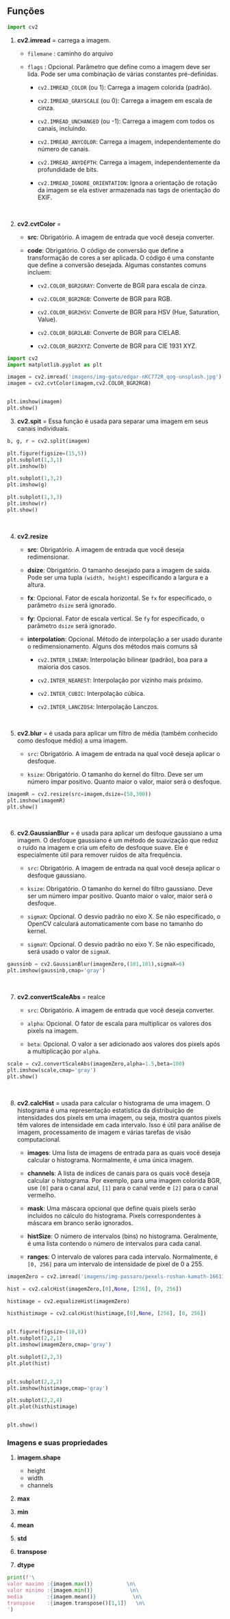 ## Funções

```python
import cv2
```

1. **cv2.imread** = carrega a imagem.
   
   * `filemane` : caminho do arquivo
   
   * `flags` : Opcional. Parâmetro que define como a imagem deve ser lida. Pode ser uma combinação de várias constantes pré-definidas.
     
     - `cv2.IMREAD_COLOR` (ou 1): Carrega a imagem colorida (padrão).
     
     - `cv2.IMREAD_GRAYSCALE` (ou 0): Carrega a imagem em escala de cinza.
     
     - `cv2.IMREAD_UNCHANGED` (ou -1): Carrega a imagem com todos os canais, incluindo.
     
     - `cv2.IMREAD_ANYCOLOR`: Carrega a imagem, independentemente do número de canais.
     
     - `cv2.IMREAD_ANYDEPTH`: Carrega a imagem, independentemente da profundidade de bits.
     
     - `cv2.IMREAD_IGNORE_ORIENTATION`: Ignora a orientação de rotação da imagem se ela estiver armazenada nas tags de orientação do EXIF.
   
   &nbsp;

2. **cv2.cvtColor** = 
   
   * **src**: Obrigatório. A imagem de entrada que você deseja converter.
   
   * **code**: Obrigatório. O código de conversão que define a transformação de cores a ser aplicada. O código é uma constante que define a conversão desejada. Algumas constantes comuns incluem:
     
     - `cv2.COLOR_BGR2GRAY`: Converte de BGR para escala de cinza.
     
     - `cv2.COLOR_BGR2RGB`: Converte de BGR para RGB.
     
     - `cv2.COLOR_BGR2HSV`: Converte de BGR para HSV (Hue, Saturation, Value).
     
     - `cv2.COLOR_BGR2LAB`: Converte de BGR para CIELAB.
     
     - `cv2.COLOR_BGR2XYZ`: Converte de BGR para CIE 1931 XYZ.

```python
import cv2
import matplotlib.pyplot as plt

imagem = cv2.imread('imagens/img-gato/edgar-nKC772R_qog-unsplash.jpg')
imagem = cv2.cvtColor(imagem,cv2.COLOR_BGR2RGB)


plt.imshow(imagem)
plt.show()
```

3. **cv2.spit** = Essa função é usada para separar uma imagem em seus canais individuais.

```python
b, g, r = cv2.split(imagem)

plt.figure(figsize=(15,5))
plt.subplot(1,3,1)
plt.imshow(b)

plt.subplot(1,3,2)
plt.imshow(g)

plt.subplot(1,3,3)
plt.imshow(r)
plt.show()
```

&nbsp;

4. **cv2.resize**
   
   * **src**: Obrigatório. A imagem de entrada que você deseja redimensionar.
   
   * **dsize**: Obrigatório. O tamanho desejado para a imagem de saída. Pode ser uma tupla `(width, height)` especificando a largura e a altura.
   
   * **fx**: Opcional. Fator de escala horizontal. Se `fx` for especificado, o parâmetro `dsize` será ignorado.
   
   * **fy**: Opcional. Fator de escala vertical. Se `fy` for especificado, o parâmetro `dsize` será ignorado.
   
   * **interpolation**: Opcional. Método de interpolação a ser usado durante o redimensionamento. Alguns dos métodos mais comuns sã
     
     - `cv2.INTER_LINEAR`: Interpolação bilinear (padrão), boa para a maioria dos casos.
     
     - `cv2.INTER_NEAREST`: Interpolação por vizinho mais próximo.
     
     - `cv2.INTER_CUBIC`: Interpolação cúbica.
     
     - `cv2.INTER_LANCZOS4`: Interpolação Lanczos.

&nbsp;

5. **cv2.blur** = é usada para aplicar um filtro de média (também conhecido como desfoque médio) a uma imagem.
   
   * `src`: Obrigatório. A imagem de entrada na qual você deseja aplicar o desfoque.
   
   * `ksize`: Obrigatório. O tamanho do kernel do filtro. Deve ser um número ímpar positivo. Quanto maior o valor, maior será o desfoque.

```python
imagemR = cv2.resize(src=imagem,dsize=(50,300))
plt.imshow(imagemR)
plt.show()
```

&nbsp;

6. **cv2.GaussianBlur** = é usada para aplicar um desfoque gaussiano a uma imagem. O desfoque gaussiano é um método de suavização que reduz o ruído na imagem e cria um efeito de desfoque suave. Ele é especialmente útil para remover ruídos de alta frequência.
   
   * `src`: Obrigatório. A imagem de entrada na qual você deseja aplicar o desfoque gaussiano.
   
   * `ksize`: Obrigatório. O tamanho do kernel do filtro gaussiano. Deve ser um número ímpar positivo. Quanto maior o valor, maior será o desfoque.
   
   * `sigmaX`: Opcional. O desvio padrão no eixo X. Se não especificado, o OpenCV calculará automaticamente com base no tamanho do kernel.
   
   * `sigmaY`: Opcional. O desvio padrão no eixo Y. Se não especificado, será usado o valor de `sigmaX`.

```python
gaussinb = cv2.GaussianBlur(imagemZero,(101,101),sigmaX=6)
plt.imshow(gaussinb,cmap='gray')
```

&nbsp;

7. **cv2.convertScaleAbs** = realce 
   
   * `src`: Obrigatório. A imagem de entrada que você deseja converter.
   
   * `alpha`: Opcional. O fator de escala para multiplicar os valores dos pixels na imagem.
   
   * `beta`: Opcional. O valor a ser adicionado aos valores dos pixels após a multiplicação por `alpha`.

```python
scale = cv2.convertScaleAbs(imagemZero,alpha=1.5,beta=100)
plt.imshow(scale,cmap='gray')
plt.show()
```

&nbsp;

8. **cv2.calcHist** = usada para calcular o histograma de uma imagem. O histograma é uma representação estatística da distribuição de intensidades dos pixels em uma imagem, ou seja, mostra quantos pixels têm valores de intensidade em cada intervalo. Isso é útil para análise de imagem, processamento de imagem e várias tarefas de visão computacional.
   
   * **images**: Uma lista de imagens de entrada para as quais você deseja calcular o histograma. Normalmente, é uma única imagem.
   
   * **channels**: A lista de índices de canais para os quais você deseja calcular o histograma. Por exemplo, para uma imagem colorida BGR, use `[0]` para o canal azul, `[1]` para o canal verde e `[2]` para o canal vermelho.
   
   * **mask**: Uma máscara opcional que define quais pixels serão incluídos no cálculo do histograma. Pixels correspondentes à máscara em branco serão ignorados.
   
   * **histSize**: O número de intervalos (bins) no histograma. Geralmente, é uma lista contendo o número de intervalos para cada canal.
   
   * **ranges**: O intervalo de valores para cada intervalo. Normalmente, é `[0, 256]` para um intervalo de intensidade de pixel de 0 a 255.

```python
imagemZero = cv2.imread('imagens/img-passaro/pexels-roshan-kamath-1661179.jpg',cv2.IMREAD_GRAYSCALE)

hist = cv2.calcHist(imagemZero,[0],None, [256], [0, 256])

histimage = cv2.equalizeHist(imagemZero)

histhistimage = cv2.calcHist(histimage,[0],None, [256], [0, 256])


plt.figure(figsize=(10,8))
plt.subplot(2,2,1)
plt.imshow(imagemZero,cmap='gray')

plt.subplot(2,2,3)
plt.plot(hist)


plt.subplot(2,2,2)
plt.imshow(histimage,cmap='gray')

plt.subplot(2,2,4)
plt.plot(histhistimage)


plt.show()

```

### 

### Imagens e suas propriedades

1. **imagem.shape** 
   
   * height
   * width
   * channels

2. **max**

3. **min**

4. **mean**

5. **std**

6. **transpose**

7. **dtype**

```python
print(f'\
valor maximo :{imagem.max()}           \n\
valor minimo :{imagem.min()}            \n\
media        :{imagem.mean()}            \n\
transpose    :{imagem.transpose()[1,1]}   \n\
')
```
